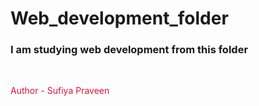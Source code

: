 # Web_development_folder
<h3>I am studying web development from this folder</h3>
<br>
<p style="color: crimson;">Author - Sufiya Praveen</p>
